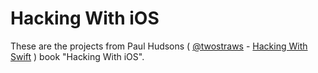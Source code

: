 # Hacking With iOS

These are the projects from Paul Hudsons ( [@twostraws](https://twitter.com/twostraws) - [Hacking With Swift](https://www.hackingwithswift.com) ) book "Hacking With iOS".
